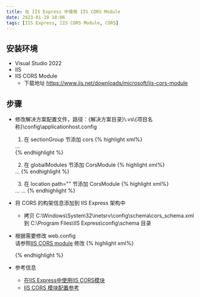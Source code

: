 ```yaml
---
title: 在 IIS Express 中使用 IIS CORS Module
date: 2023-01-10 18:06
tags: [IIS Express, IIS CORS Module, CORS]
---
```


## 安装环境
- Visual Studio 2022
- IIS
- IIS CORS Module
  - 下载地址 https://www.iis.net/downloads/microsoft/iis-cors-module

## 步骤
- 修改解决方案配置文件，路径：{解决方案目录}\\.vs\\{项目名称}\config\applicationhost.config 
    1. 在 sectionGroup 节添加 cors
    {% highlight xml%}
    <sectionGroup name="system.webServer">
        ...
        <section name="cors" overrideModeDefault="Allow" />
    </sectionGroup>
    {% endhighlight %}

    2. 在 globalModules 节添加 CorsModule
    {% highlight xml%}
    <globalModules>
        ...
        <add name="CorsModule" image="%SystemRoot%\system32\inetsrv\iiscors.dll" />
    </globalModules>
    {% endhighlight %}

    3. 在 location path="" 节添加 CorsModule
    {% highlight xml%}
    <location path="" overrideMode="Allow">
        <system.webServer>
            <modules>
            ...
            <add name="CorsModule" />
            </modules>
        ...
    {% endhighlight %}

- 将 CORS 的构架信息添加到 IIS Express 架构中  
  - 拷贝 C:\Windows\System32\inetsrv\config\schema\cors_schema.xml 到 C:\Program Files\IIS Express\config\schema 目录  
- 根据需要修改 web.config  
    请参照[IIS CORS module](https://learn.microsoft.com/en-us/iis/extensions/cors-module/cors-module-configuration-reference) 修改
    {% highlight xml%}
    <?xml version="1.0" encoding="UTF-8"?>
    <configuration>
        <system.webServer>
            <cors enabled="true" failUnlistedOrigins="true">
                <add origin="*" />
                <add origin="https://*.microsoft.com"
                    allowCredentials="true"
                    maxAge="120"> 
                    <allowHeaders allowAllRequestedHeaders="true">
                        <add header="header1" />
                        <add header="header2" />
                    </allowHeaders>
                    <allowMethods>
                        <add method="DELETE" />
                    </allowMethods>
                    <exposeHeaders>
                        <add header="header1" />
                        <add header="header2" />
                    </exposeHeaders>
                </add>
                <add origin="http://*" allowed="false" />
            </cors>
        </system.webServer>
    </configuration>
    {% endhighlight %}
- 参考信息
  - [在IIS Express中使用IIS CORS模块](https://qiita.com/nt-7/items/9f892b67980901f1a378)
  - [IIS CORS 模块配置参考](https://learn.microsoft.com/en-us/iis/extensions/cors-module/cors-module-configuration-reference)
